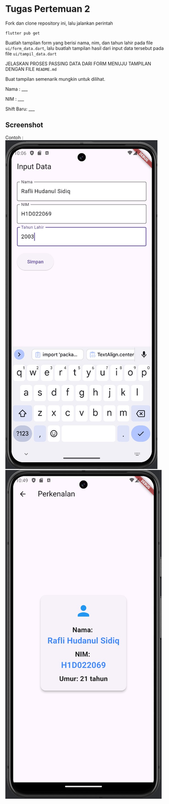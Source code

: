 # Tugas Pertemuan 2

Fork dan clone repository ini, lalu jalankan perintah 
```
flutter pub get
```
Buatlah tampilan form yang berisi nama, nim, dan tahun lahir pada file `ui/form_data.dart`, lalu buatlah tampilan hasil dari input data tersebut pada file `ui/tampil_data.dart`

JELASKAN PROSES PASSING DATA DARI FORM MENUJU TAMPILAN DENGAN FILE `README.md`

Buat tampilan semenarik mungkin untuk dilihat.

Nama : ___

NIM : ___

Shift Baru: ___

## Screenshot
Contoh :
![Lampiran Form](form.png)
![Lampiran Hasil](hasil.png)

